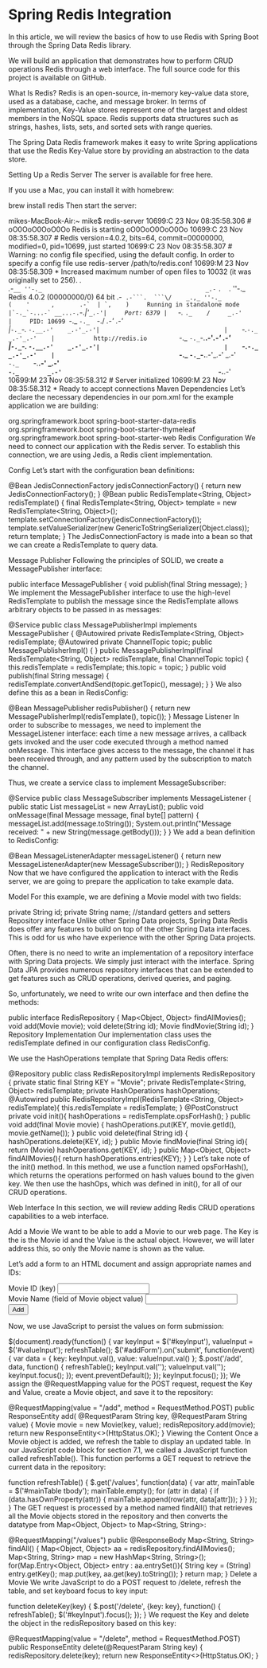 # Spring Redis Integration

In this article, we will review the basics of how to use Redis with Spring Boot through the Spring Data Redis library.

We will build an application that demonstrates how to perform CRUD operations Redis through a web interface. The full source code for this project is available on GitHub.

What Is Redis?
Redis is an open-source, in-memory key-value data store, used as a database, cache, and message broker. In terms of implementation, Key-Value stores represent one of the largest and oldest members in the NoSQL space. Redis supports data structures such as strings, hashes, lists, sets, and sorted sets with range queries.

The Spring Data Redis framework makes it easy to write Spring applications that use the Redis Key-Value store by providing an abstraction to the data store.

Setting Up a Redis Server
The server is available for free here.

If you use a Mac, you can install it with homebrew:

brew install redis
Then start the server:

mikes-MacBook-Air:~ mike$ redis-server
10699:C 23 Nov 08:35:58.306 # oO0OoO0OoO0Oo Redis is starting oO0OoO0OoO0Oo
10699:C 23 Nov 08:35:58.307 # Redis version=4.0.2, bits=64, commit=00000000, modified=0, pid=10699, just started
10699:C 23 Nov 08:35:58.307 # Warning: no config file specified, using the default config. In order to specify a config file use redis-server /path/to/redis.conf
10699:M 23 Nov 08:35:58.309 * Increased maximum number of open files to 10032 (it was originally set to 256).
                _._                                                  
           _.-``__ ''-._                                             
      _.-``    `.  `_.  ''-._           Redis 4.0.2 (00000000/0) 64 bit
  .-`` .-```.  ```\/    _.,_ ''-._                                   
 (    '      ,       .-`  | `,    )     Running in standalone mode
 |`-._`-...-` __...-.``-._|'` _.-'|     Port: 6379
 |    `-._   `._    /     _.-'    |     PID: 10699
  `-._    `-._  `-./  _.-'    _.-'                                  
 |`-._`-._    `-.__.-'    _.-'_.-'|                                  
 |    `-._`-._        _.-'_.-'    |           http://redis.io        
  `-._    `-._`-.__.-'_.-'    _.-'                                   
 |`-._`-._    `-.__.-'    _.-'_.-'|                                  
 |    `-._`-._        _.-'_.-'    |                                  
  `-._    `-._`-.__.-'_.-'    _.-'                                   
      `-._    `-.__.-'    _.-'                                      
          `-._        _.-'                                           
              `-.__.-'                                               
10699:M 23 Nov 08:35:58.312 # Server initialized
10699:M 23 Nov 08:35:58.312 * Ready to accept connections
Maven Dependencies
Let’s declare the necessary dependencies in our pom.xml for the example application we are building:

<dependency>
    <groupId>org.springframework.boot</groupId>
    <artifactId>spring-boot-starter-data-redis</artifactId>
</dependency>
<dependency>
    <groupId>org.springframework.boot</groupId>
    <artifactId>spring-boot-starter-thymeleaf</artifactId>
</dependency>
<dependency>
    <groupId>org.springframework.boot</groupId>
    <artifactId>spring-boot-starter-web</artifactId>
</dependency>
Redis Configuration
We need to connect our application with the Redis server. To establish this connection, we are using Jedis, a Redis client implementation.

Config
Let’s start with the configuration bean definitions:

@Bean
JedisConnectionFactory jedisConnectionFactory() {
    return new JedisConnectionFactory();
}
@Bean
public RedisTemplate<String, Object> redisTemplate() {
    final RedisTemplate<String, Object> template = new RedisTemplate<String, Object>();
    template.setConnectionFactory(jedisConnectionFactory());
    template.setValueSerializer(new GenericToStringSerializer<Object>(Object.class));
    return template;
}
The JedisConnectionFactory is made into a bean so that we can create a RedisTemplate to query data.

Message Publisher
Following the principles of SOLID, we create a MessagePublisher interface:

public interface MessagePublisher {
    void publish(final String message);
}
We implement the MessagePublisher interface to use the high-level RedisTemplate to publish the message since the RedisTemplate allows arbitrary objects to be passed in as messages:

@Service
public class MessagePublisherImpl implements MessagePublisher {
    @Autowired
    private RedisTemplate<String, Object> redisTemplate;
    @Autowired
    private ChannelTopic topic;
    public MessagePublisherImpl() {
    }
    public MessagePublisherImpl(final RedisTemplate<String, Object> redisTemplate, final ChannelTopic topic) {
        this.redisTemplate = redisTemplate;
        this.topic = topic;
    }
    public void publish(final String message) {
        redisTemplate.convertAndSend(topic.getTopic(), message);
    }
}
We also define this as a bean in RedisConfig:

@Bean
MessagePublisher redisPublisher() {
    return new MessagePublisherImpl(redisTemplate(), topic());
}
Message Listener
In order to subscribe to messages, we need to implement the MessageListener interface: each time a new message arrives, a callback gets invoked and the user code executed through a method named onMessage. This interface gives access to the message, the channel it has been received through, and any pattern used by the subscription to match the channel.

Thus, we create a service class to implement MessageSubscriber:

@Service
public class MessageSubscriber implements MessageListener {
    public static List<String> messageList = new ArrayList<String>();
    public void onMessage(final Message message, final byte[] pattern) {
        messageList.add(message.toString());
        System.out.println("Message received: " + new String(message.getBody()));
    }
}
We add a bean definition to RedisConfig:

@Bean
MessageListenerAdapter messageListener() {
    return new MessageListenerAdapter(new MessageSubscriber());
}
RedisRepository
Now that we have configured the application to interact with the Redis server, we are going to prepare the application to take example data.

Model
For this example, we are defining a Movie model with two fields:

private String id;
private String name;
//standard getters and setters
Repository interface
Unlike other Spring Data projects, Spring Data Redis does offer any features to build on top of the other Spring Data interfaces. This is odd for us who have experience with the other Spring Data projects.

Often, there is no need to write an implementation of a repository interface with Spring Data projects. We simply just interact with the interface. Spring Data JPA provides numerous repository interfaces that can be extended to get features such as CRUD operations, derived queries, and paging.

So, unfortunately, we need to write our own interface and then define the methods:

public interface RedisRepository {
    Map<Object, Object> findAllMovies();
    void add(Movie movie);
    void delete(String id);
    Movie findMovie(String id);
}
Repository Implementation
Our implementation class uses the redisTemplate defined in our configuration class RedisConfig.

We use the HashOperations template that Spring Data Redis offers:

@Repository
public class RedisRepositoryImpl implements RedisRepository {
    private static final String KEY = "Movie";
    private RedisTemplate<String, Object> redisTemplate;
    private HashOperations hashOperations;
    @Autowired
    public RedisRepositoryImpl(RedisTemplate<String, Object> redisTemplate){
        this.redisTemplate = redisTemplate;
    }
    @PostConstruct
    private void init(){
        hashOperations = redisTemplate.opsForHash();
    }
    public void add(final Movie movie) {
        hashOperations.put(KEY, movie.getId(), movie.getName());
    }
    public void delete(final String id) {
        hashOperations.delete(KEY, id);
    }
    public Movie findMovie(final String id){
        return (Movie) hashOperations.get(KEY, id);
    }
    public Map<Object, Object> findAllMovies(){
        return hashOperations.entries(KEY);
    }
}
Let’s take note of the init() method. In this method, we use a function named opsForHash(), which returns the operations performed on hash values bound to the given key. We then use the hashOps, which was defined in init(), for all of our CRUD operations.

Web Interface
In this section, we will review adding Redis CRUD operations capabilities to a web interface.

Add a Movie
We want to be able to add a Movie to our web page. The Key is the is the Movie id and the Value is the actual object. However, we will later address this, so only the Movie name is shown as the value.

Let’s add a form to an HTML document and assign appropriate names and IDs:

<form id="addForm">
<div class="form-group">
                    <label for="keyInput">Movie ID (key)</label>
                    <input name="keyInput" id="keyInput" class="form-control"/>
                </div>
<div class="form-group">
                    <label for="valueInput">Movie Name (field of Movie object value)</label>
                    <input name="valueInput" id="valueInput" class="form-control"/>
                </div>
                <button class="btn btn-default" id="addButton">Add</button>
 </form>
Now, we use JavaScript to persist the values on form submission:

$(document).ready(function() {
    var keyInput = $('#keyInput'),
        valueInput = $('#valueInput');
    refreshTable();
    $('#addForm').on('submit', function(event) {
        var data = {
            key: keyInput.val(),
            value: valueInput.val()
        };
        $.post('/add', data, function() {
            refreshTable();
            keyInput.val('');
            valueInput.val('');
            keyInput.focus();
        });
        event.preventDefault();
    });
    keyInput.focus();
});
We assign the @RequestMapping value for the POST request, request the Key and Value, create a Movie object, and save it to the repository:

@RequestMapping(value = "/add", method = RequestMethod.POST)
public ResponseEntity<String> add(
    @RequestParam String key,
    @RequestParam String value) {
    Movie movie = new Movie(key, value);
    redisRepository.add(movie);
    return new ResponseEntity<>(HttpStatus.OK);
}
Viewing the Content
Once a Movie object is added, we refresh the table to display an updated table. In our JavaScript code block for section 7.1, we called a JavaScript function called refreshTable(). This function performs a GET request to retrieve the current data in the repository:

function refreshTable() {
    $.get('/values', function(data) {
        var attr,
            mainTable = $('#mainTable tbody');
        mainTable.empty();
        for (attr in data) {
            if (data.hasOwnProperty(attr)) {
                mainTable.append(row(attr, data[attr]));
            }
        }
    });
}
The GET request is processed by a method named findAll() that retrieves all the Movie objects stored in the repository and then converts the datatype from Map<Object, Object> to Map<String, String>:

@RequestMapping("/values")
public @ResponseBody Map<String, String> findAll() {
    Map<Object, Object> aa = redisRepository.findAllMovies();
    Map<String, String> map = new HashMap<String, String>();
    for(Map.Entry<Object, Object> entry : aa.entrySet()){
        String key = (String) entry.getKey();
        map.put(key, aa.get(key).toString());
    }
    return map;
}
Delete a Movie
We write JavaScript to do a POST request to /delete, refresh the table, and set keyboard focus to key input:

function deleteKey(key) {
    $.post('/delete', {key: key}, function() {
        refreshTable();
        $('#keyInput').focus();
    });
}
We request the Key and delete the object in the redisRepository based on this key:

@RequestMapping(value = "/delete", method = RequestMethod.POST)
public ResponseEntity<String> delete(@RequestParam String key) {
    redisRepository.delete(key);
    return new ResponseEntity<>(HttpStatus.OK);
}